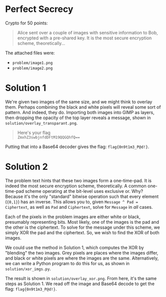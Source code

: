 # Perfect Secrecy
Crypto for 50 points:

> Alice sent over a couple of images with sensitive information to Bob,
> encrypted with a pre-shared key. It is the most secure encryption scheme,
> theoretically...

The attached files were:
* `problem/image1.png`
* `problem/image2.png`


# Solution 1
We're given two images of the same size, and we might think to overlay them.
Perhaps combining the black and white pixels will reveal some sort of pattern.
And indeed, they do. Importing both images into GIMP as layers, then dropping
the opacity of the top layer reveals a message, shown in
`solution/overlay_transparant.png`.

> Here's your flag \
> `ZmxhZ3swbjnfdDFtM19QQGQhfQ==`

Putting that into a Base64 decoder gives the flag: `flag{0n9t1m3_P@d!}`.


# Solution 2
The problem text hints that these two images form a one-time-pad. It is indeed
the most secure encryption scheme, theoretically. A common one-time-pad scheme
operating at the bit-level uses exclusive or. Why? Because it's the only
"standard" bitwise operation such that every element (`{0,1}`) has an inverse.
This allows you to, given `Message ^ Pad = Ciphertext`, as well as `Pad` and
`Ciphertext`, solve for `Message` in *all* cases.

Each of the pixels in the problem images are either white or black, presumably
representing bits. Most likely, one of the images is the pad and the other is
the ciphertext. To solve for the message under this scheme, we simply XOR the
pad and the ciphertext. So, we wish to find the XOR of both images.

We could use the method in Solution 1, which computes the XOR by "blending" the
two images. Grey pixels are places where the images differ, and black or white
pixels are where the images are the same. Alternatively, we can write a Python
program to do this for us, as shown in `solution/xor_imgs.py`.

The result is shown in `solution/overlay_xor.png`. From here, it's the same
steps as Solution 1. We read off the image and Base64 decode to get the flag: `flag{0n9t1m3_P@d!}`.
